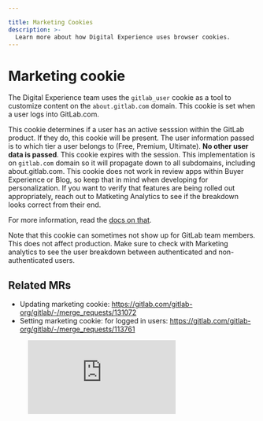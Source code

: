 ```yaml
---

title: Marketing Cookies
description: >-
  Learn more about how Digital Experience uses browser cookies.
---
```


# Marketing cookie

The Digital Experience team uses the `gitlab_user` cookie as a tool to customize content on the `about.gitlab.com` domain. This cookie is set when a user logs into GitLab.com.

This cookie determines if a user has an active sesssion within the GitLab product. If they do, this cookie will be present. The user information passed is to which tier a user belongs to (Free, Premium, Ultimate). **No other user data is passed**. This cookie expires with the session. This implementation is on `gitlab.com` domain so it will propagate down to all subdomains, including about.gitlab.com. This cookie does not work in review apps within Buyer Experience or Blog, so keep that in mind when developing for personalization. If you want to verify that features are being rolled out appropriately, reach out to Matketing Analytics to see if the breakdown looks correct from their end.  

For more information, read the [docs on that](https://docs.gitlab.com/ee/user/profile/#cookies-used-for-sign-in).

Note that this cookie can sometimes not show up for GitLab team members. This does not affect production. Make sure to check with Marketing analytics to see the user breakdown between authenticated and non-authenticated users.

## Related MRs

* Updating marketing cookie: https://gitlab.com/gitlab-org/gitlab/-/merge_requests/131072
* Setting marketing cookie: for logged in users: https://gitlab.com/gitlab-org/gitlab/-/merge_requests/113761


 <figure class="video_container">
   <iframe src="https://www.youtube.com/embed/Nm8wWtoBCTc" frameborder="0" allowfullscreen="true"> </iframe>
 </figure>
